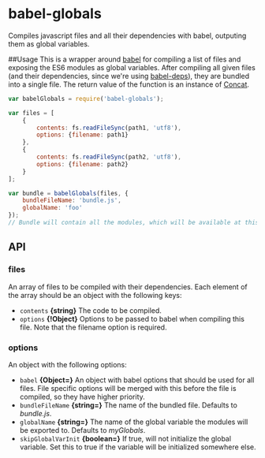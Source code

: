 babel-globals
===================================

Compiles javascript files and all their dependencies with babel, outputing them as global variables.

##Usage
This is a wrapper around [babel](https://npmjs.com/package/babel-core) for compiling a list of files and exposing the ES6 modules as global variables. After compiling all given files (and their dependencies, since we're using [babel-deps](https://npmjs.com/package/babel-deps)), they are bundled into a single file. The return value of the function is an instance of [Concat](https://www.npmjs.com/package/concat-with-sourcemaps).

```javascript
var babelGlobals = require('babel-globals');

var files = [
	{
		contents: fs.readFileSync(path1, 'utf8'),
		options: {filename: path1}
	},
	{
		contents: fs.readFileSync(path2, 'utf8'),
		options: {filename: path2}
	}
];

var bundle = babelGlobals(files, {
	bundleFileName: 'bundle.js',
	globalName: 'foo'
});
// Bundle will contain all the modules, which will be available at this.foo
```

## API

### files
An array of files to be compiled with their dependencies. Each element of the array should be an object with the following keys:

- `contents` **{string}** The code to be compiled.
- `options` **{!Object}** Options to be passed to babel when compiling this file. Note that the filename option is required.

### options

An object with the following options:

- `babel` **{Object=}** An object with babel options that should be used for all files. File specific options will be merged with this before the file is compiled, so they have higher priority.
- `bundleFileName` **{string=}** The name of the bundled file. Defaults to *bundle.js*.
- `globalName` **{string=}** The name of the global variable the modules will be exported to. Defaults to *myGlobals*.
- `skipGlobalVarInit` **{boolean=}** If true, will not initialize the global variable. Set this to true if the variable will be initialized somewhere else.
